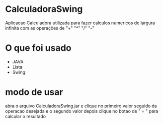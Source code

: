 # CalculadoraSwing

Aplicacao Calculadora utilizada para fazer calculos numericos de largura infinita com as operações de "+" "*" "/" "-"

# O que foi usado

* JAVA
* Lista
* Swing



# modo de usar

abra o arquivo CalculadoraSwing.jar e clique no primeiro valor seguido da operacao desejada e o segundo valor
depois clique no botao de " = " para calcular o resultado
